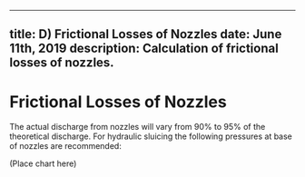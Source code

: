 -----
title:  D) Frictional Losses of Nozzles
date: June 11th, 2019
description: Calculation of frictional losses of nozzles. 
-----

# Frictional Losses of Nozzles

The actual discharge from nozzles will vary from
90% to 95% of the theoretical discharge.
For hydraulic sluicing the following pressures at
base of nozzles are recommended:

(Place chart here)